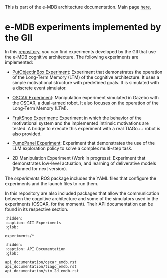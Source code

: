 This is part of the e-MDB architecture documentation. Main page [here.](https://docs.pillar-robots.eu/en/latest/)


# e-MDB experiments implemented by the GII

In this [repository](https://github.com/pillar-robots/emdb_experiments_gii), you can find experiments developed by the GII that use the e-MDB cognitive architecture. The following experiments are implemented:

- [PutObjectInBox Experiment](experiments/put_object_in_box_experiment.md): Experiment that demonstrates the operation of the Long-Term Memory (LTM) of the cognitive architecture. It uses a simple motivational structure with predefined goals. It is simulated with a discrete event simulator.

- [OSCAR Experiment](experiments/oscar_experiment.md): Manipulation experiment simulated in Gazebo with the OSCAR, a dual-armed robot. It also focuses on the operation of the Long-Term Memory (LTM). 

- [FruitShop Experiment](experiments/fruit_shop_experiment.md): Experiment in which the behavior of the motivational system and the implemented intrinsic motivations are tested. A bridge to execute this experiment with a real TIAGo++ robot is also provided. 

- [PumpPanel Experiment](experiments/pump_panel_experiment.md): Experiment that demonstrates the use of the LLM exploration policy to solve a complex multi-step task. 

- 2D Manipulation Experiment (Work in progress): Experiment that demonstrates low-level actuation, and learning of deliverative models (Planned for next version).  

The *experiments* ROS package includes the YAML files that configure the experiments and the launch files to run them.

In this repository are also included packages that allow the communication between the cognitive architecture and some of the simulators used in the experiments (OSCAR, for the moment). Their API documentation can be found in its respective section.

```{toctree}
:hidden:
:caption: GII Experiments
:glob:

experiments/*

```

```{toctree}
:hidden:
:caption: API Documentation
:glob:

api_documentation/oscar_emdb.rst
api_documentation/tiago_emdb.rst
api_documentation/sim_2d_emdb.rst

```